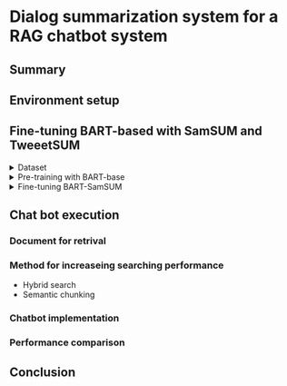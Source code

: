 # Dialog summarization system for a RAG chatbot system

## Summary
## Environment setup
## Fine-tuning BART-based with SamSUM and TweeetSUM
<details>
<summary> Dataset</summary>
In this project, I will conduct on a 2 public dataset called SamSUM(2019) and TweetSUM(2021), in which the 1st will be used for pre-trained and the last one is used for fine-tune purpose.
I have already uploaded 2 datasets to this repos. If you are interested in the original dataset, please see the link below each type of dataset.
 
- SamSUM dataset:
 SamSUM is a dataset with the format of messenger-like conversations with summaries, with style and register are diversified.
![Header](./Image/DatasetPreparation/samsum_dataset.png)
Dataset link: [Dataset/SamSUM](./Dataset/SamSUM) . For the orignal one, please visit this site [SamSUM](https://paperswithcode.com/dataset/samsum-corpus)
- TweetSUM dataset:
TweetSUM is a dataset focused on summarization of dialogs, which represents the rich domain of Twitter customer care conversations
![Header](./Image/DatasetPreparation/TweetSUM_dataset.png)
Dataset link: [Dataset/TweetSUM](./Dataset/TweetSUM)  . For the orignal one, please visit this site [TweetSUM](https://github.com/guyfe/Tweetsumm)

Both the dataset will be pre-processed by this script before being fine-tuned by BART-based:
![Header](./Image/DatasetPreparation/preprocessing_dataset.png) 
</details>

<details>
<summary> Pre-training with BART-base</summary>
 BART-based will first be pre-trained with SamSUM dataset in order to have a better understaanding in general chat format, by the following configuration:
![Header](./Image/Pre-trained BART/SamSUM_trainedconfiguration.png) 

</details>

<details>
<summary> Fine-tuning BART-SamSUM</summary>
</details>


## Chat bot execution
### Document for retrival
### Method for increaseing searching performance
- Hybrid search
- Semantic chunking
### Chatbot implementation
### Performance comparison
## Conclusion
